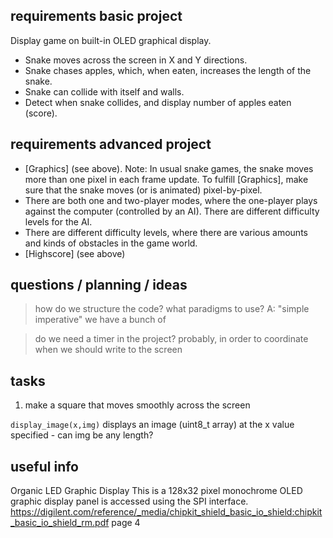 ## requirements basic project
Display game on built-in OLED graphical display.
- Snake moves across the screen in X and Y directions.
- Snake chases apples, which, when eaten, increases the length of the snake.
- Snake can collide with itself and walls.
- Detect when snake collides, and display number of apples eaten (score).

## requirements advanced project
- [Graphics] (see above). Note: In usual snake games, the snake moves more than one pixel in each frame update. To fulfill [Graphics], make sure that the snake moves (or is animated) pixel-by-pixel.
- There are both one and two-player modes, where the one-player plays against the computer (controlled by an AI). There are different difficulty levels for the AI.
- There are different difficulty levels, where there are various amounts and kinds of obstacles in the game world.
- [Highscore] (see above)

## questions / planning / ideas
>how do we structure the code? what paradigms to use?
A: "simple imperative" we have a bunch of 

> do we need a timer in the project?
probably, in order to coordinate when we should write to the screen

## tasks
1) make a square that moves smoothly across the screen

`display_image(x,img)` displays an image (uint8_t array) at the x value specified - can img be any length?

## useful info
Organic LED Graphic Display 
This is a 128x32 pixel monochrome OLED graphic display panel is accessed using the SPI interface.
https://digilent.com/reference/_media/chipkit_shield_basic_io_shield:chipkit_basic_io_shield_rm.pdf page 4